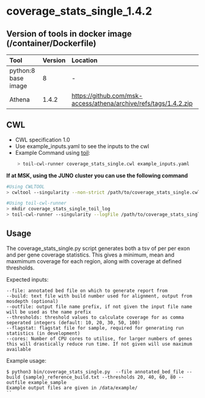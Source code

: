 # coverage_stats_single_1.4.2  

## Version of tools in docker image \(/container/Dockerfile\)

| Tool | Version | Location |
| :--- | :--- | :--- |
| python:8 base image | 8 | - |
| Athena | 1.4.2 | https://github.com/msk-access/athena/archive/refs/tags/1.4.2.zip |


## CWL

* CWL specification 1.0
* Use example\_inputs.yaml to see the inputs to the cwl
* Example Command using [toil](https://toil.readthedocs.io):

```bash
    > toil-cwl-runner coverage_stats_single.cwl example_inputs.yaml
```

**If at MSK, using the JUNO cluster you can use the following command**

```bash
#Using CWLTOOL
> cwltool --singularity --non-strict /path/to/coverage_stats_single.cwl /path/to/inputs.yaml

#Using toil-cwl-runner
> mkdir coverage_stats_single_toil_log
> toil-cwl-runner --singularity --logFile /path/to/coverage_stats_single_toil_log/cwltoil.log  --jobStore /path/to/coverage_stats_single_jobStore --batchSystem lsf --workDir /path/to/coverage_stats_single_toil_log --outdir . --writeLogs /path/to/coverage_stats_single_toil_log --logLevel DEBUG --stats --retryCount 2 --disableCaching --maxLogFileSize 20000000000 /path/to/coverage_stats_single.cwl /path/to/inputs.yaml > coverage_stats_single_toil.stdout 2> coverage_stats_single_toil.stderr &
```

## Usage

The coverage_stats_single.py script generates both a tsv of per per exon and per gene coverage statistics. This gives a minimum, mean and maxmimum coverage for each region, along with coverage at defined thresholds.

Expected inputs:
```
--file: annotated bed file on which to generate report from
--build: text file with build number used for alignment, output from mosdepth (optional)
--outfile: output file name prefix, if not given the input file name will be used as the name prefix
--thresholds: threshold values to calculate coverage for as comma seperated integers (default: 10, 20, 30, 50, 100)
--flagstat: flagstat file for sample, required for generating run statistics (in development)
--cores: Number of CPU cores to utilise, for larger numbers of genes this will drastically reduce run time. If not given will use maximum available
```
Example usage:
```
$ python3 bin/coverage_stats_single.py  --file annotated_bed_file --build {sample}_reference_build.txt --thresholds 20, 40, 60, 80 --outfile example_sample
Example output files are given in /data/example/
``

